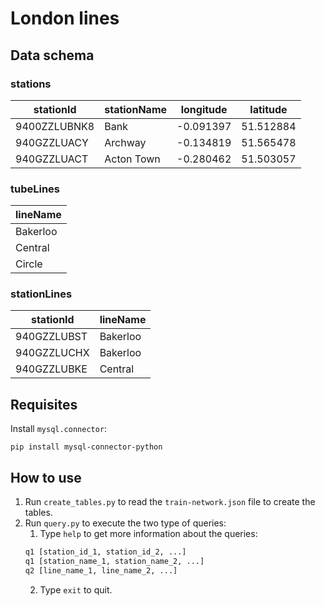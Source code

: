 # London lines

## Data schema

### stations

| stationId    | stationName | longitude | latitude  |
|--------------|-------------|-----------|-----------|
| 9400ZZLUBNK8 | Bank        | -0.091397 | 51.512884 |
| 940GZZLUACY  | Archway     | -0.134819 | 51.565478 |
| 940GZZLUACT  | Acton Town  | -0.280462 | 51.503057 |

### tubeLines

| lineName     |
|--------------|
| Bakerloo     |
| Central      |
| Circle       |

### stationLines

| stationId    | lineName     |
|--------------|--------------|
| 940GZZLUBST  | Bakerloo     |
| 940GZZLUCHX  | Bakerloo     |
| 940GZZLUBKE  | Central      |

## Requisites

Install `mysql.connector`:
```
pip install mysql-connector-python
```

## How to use

1. Run `create_tables.py` to read the `train-network.json` file to create the tables.
2. Run `query.py` to execute the two type of queries:
    1. Type `help` to get more information about the queries:
    ```sh
    q1 [station_id_1, station_id_2, ...]
    q1 [station_name_1, station_name_2, ...]
    q2 [line_name_1, line_name_2, ...]
    ```
    2. Type `exit` to quit.
